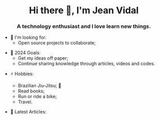 <h1 align="center">Hi there 👋, I'm Jean Vidal</h1>
<h3 align="center">A technology enthusiast and I love learn new things.</h3>

* 👯 I'm looking for:
    * Open source projects to collaborate;

- 🥅 2024 Goals: 
    - Get my ideas off paper;
    - Continue sharing knowledge through articles, videos and codes.

* ⚡ Hobbies:
    * Brazilian Jiu-Jitsu; 💪
    * Read books;
    * Run or ride a bike;
    * Travel.

* 📑 Latest Articles:
<!-- <!-- ARTICLES::START --> 
<!-- <!-- ARTICLES::END -->
